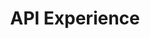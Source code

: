---
title: API Experience
description: The overall experience a developer has when interacting with an API, including the tools, processes, support, and infrastructure. The goal is to create a frictionless experience that allows developers to focus on building applications. A good API developer experience can lead to developers recommending the API to colleagues, integrating it into their apps, and building new capabilities around it.
image: /assets/img/api-industry.png
---